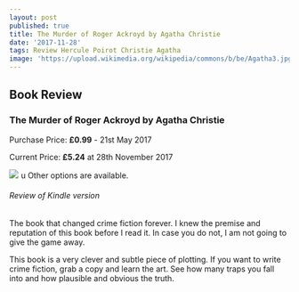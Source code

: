 ```yaml
---
layout: post
published: true
title: The Murder of Roger Ackroyd by Agatha Christie
date: '2017-11-28'
tags: Review Hercule Poirot Christie Agatha
image: 'https://upload.wikimedia.org/wikipedia/commons/b/be/Agatha3.jpg'
---
```

## Book Review
### The Murder of Roger Ackroyd by Agatha Christie
Purchase Price: **£0.99** - 21st May 2017

Current Price: **£5.24** at 28th November 2017

<a href="https://www.amazon.co.uk/gp/product/B0046A9MRW/ref=as_li_ss_il?ie=UTF8&linkCode=li2&tag=jodenopublis-21&linkId=bfea8556439c91949a7e2ec0108d1ce5" target="_blank"><img border="0" src="//ws-eu.amazon-adsystem.com/widgets/q?_encoding=UTF8&ASIN=B0046A9MRW&Format=_SL160_&ID=AsinImage&MarketPlace=GB&ServiceVersion=20070822&WS=1&tag=jodenopublis-21" ></a><img src="https://ir-uk.amazon-adsystem.com/e/ir?t=jodenopublis-21&l=li2&o=2&a=B0046A9MRW" width="1" height="1" border="0" alt="" style="border:none !important; margin:0px !important;" />
u Other options are available.

###### Review of Kindle version

The book that changed crime fiction forever.  I knew the premise and reputation of this book before I read it.  In case you do not, I am not going to give the game away.  

This book is a very clever and subtle piece of plotting.  If you want to write crime fiction, grab a copy and learn the art.  See how many traps you fall into and how plausible and obvious the truth.
